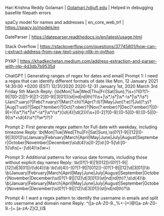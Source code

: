 Hari Krishna Reddy Golamari | Golamari.h@ufl.edu | Helped in debugging basefile filepath errors

spaCy model for names and addresses | en_core_web_trf | https://spacy.io/models/en

DateParser | https://dateparser.readthedocs.io/en/latest/usage.html

Stack Overflow | https://stackoverflow.com/questions/37745801/how-can-i-extract-address-from-raw-text-using-nltk-in-python

PYAP | https://khadkechetan.medium.com/address-extraction-and-parser-with-nlp-4d3db7b9535d

ChatGPT | Generating ranges of regex for dates and email| 
Prompt 1: I need a regex that can identify different formats of date like Mon, 12 January 2021 14:30:00 +0200 (EST)
    12/31/2020
    2020-12-31
    January 1st, 2020
    March 3rd
    Friday 5th March
Reply: (\b(Mon|Tue|Wed|Thu|Fri|Sat|Sun),?\s+)?(0?[1-9]|1[0-2]|[1-9]|[1-2][0-9]|3[01])(st|nd|rd|th)?(\s+|\s*,\s*|\s*-\s*|\s*/\s*)(Jan(?:uary)?|Feb(?:ruary)?|Mar(?:ch)?|Apr(?:il)?|May|Jun(?:e)?|Jul(?:y)?|Aug(?:ust)?|Sep(?:tember)?|Oct(?:ober)?|Nov(?:ember)?|Dec(?:ember)?|[0-9]+)(\s*,?\s*|\s*-\s*|\s*/\s*)(\d{4}|\d{2})(\s+[0-2]?[0-9]:[0-5][0-9]:[0-5][0-9]\s*\+\d{4}\s*\(?\w*\)?)?

Prompt 2: First generate regex pattern for Full date with weekday, including timezone
Reply: \b(Mon|Tue|Wed|Thu|Fri|Sat|Sun),\s(0?[1-9]|[12][0-9]|3[01])\s(January|February|March|April|May|June|July|August|September|October|November|December)\s\d{4}\s[0-2]\d:[0-5]\d:[0-5]\d\s[+-]\d{4}\s\(\w+\)

Prompt 3: Additional patterns for various date formats, including those without explicit day names
Reply: \b(0?[1-9]|1[012])\/(0?[1-9]|[12]\d|3[01])\/(\d{4})\b
\b(\d{4})-(0?[1-9]|1[012])-(0?[1-9]|[12]\d|3[01])\b
\b(January|February|March|April|May|June|July|August|September|October|November|December)\s(0?[1-9]|[12]\d|3[01])(st|nd|rd|th)?,\s\d{4}\b
\b(January|February|March|April|May|June|July|August|September|October|November|December)\s(0?[1-9]|[12]\d|3[01])(st|nd|rd|th)?\b

Prompt 4: I want a regex pattern to identify the username in emails and split into username and domain name
Reply: ^([a-zA-Z0-9._%+-]+)@([a-zA-Z0-9.-]+\.[a-zA-Z]{2,})$


